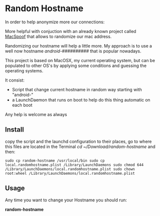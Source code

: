 # Random Hostname

In order to help anonymize more our connections: 

More helpful with conjuction with an already known project called [MacSpoof](https://github.com/feross/SpoofMAC "SoofMAC") that allows to randomize our mac address.

Randomizing our hostname will help a little more. My approach is to use a well now hostname *android-##########* that is popular nowadays.

This project is based on MacOSX, my current operating system, but can be populated to other OS's by applying some conditions and guessing the operating systems. 

It consist:

- Script that change current hostname in random way starting with "android-"
- a LaunchDaemon that runs on boot to help do this thing automatic on each boot

Any help is welcome as always

## Install

copy the script and the launchd configuration to their places, go to where this files are located in the Terminal *cd ~/Download/random-hostname* and then:

`sudo cp random-hostname /usr/local/bin
sudo cp local.randomhostname.plist /Library/LaunchDaemons
sudo chmod 644 /Library/LaunchDaemons/local.randomhostname.plist
sudo chown root:wheel /Library/LaunchDaemons/local.randomhostname.plist`

## Usage

Any time you want to change your Hostname you should run:

**random-hostname**